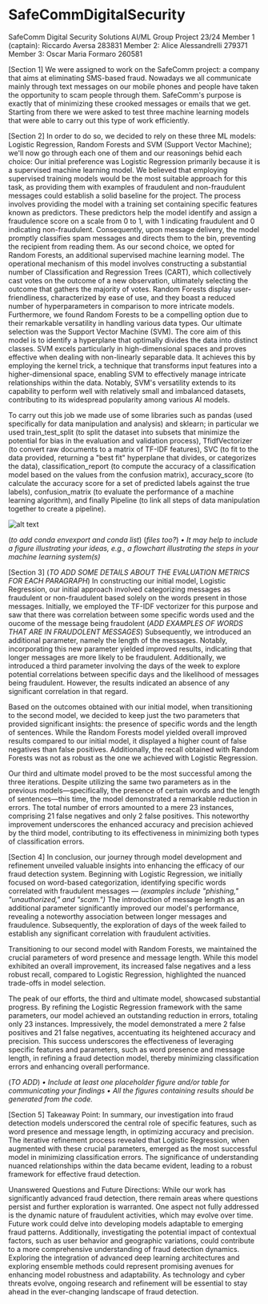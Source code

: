 # SafeCommDigitalSecurity

SafeComm Digital Security Solutions AI/ML Group Project 23/24
Member 1 (captain): Riccardo Aversa 283831
Member 2: Alice Alessandrelli 279371
Member 3: Oscar Maria Formaro 260581

[Section 1]
We were assigned to work on the SafeComm project: a company that aims at eliminating SMS-based fraud. Nowadays we all communicate mainly through text messages on our mobile phones and people have taken the opportunity to scam people through them. 
SafeComm's purpose is exactly that of minimizing these crooked messages or emails that we get. Starting from there we were asked to test three machine learning models that were able to carry out this type of work efficiently. 

[Section 2]
In order to do so, we decided to rely on these three ML models: Logistic Regression, Random Forests and SVM (Support Vector Machine); we'll now go through each one of them and our reasonings behid each choice:
Our initial preference was Logistic Regression primarily because it is a supervised machine learning model. We believed that employing supervised training models would be the most suitable approach for this task, as providing them with examples of fraudulent and non-fraudulent messages could establish a solid baseline for the project. The process involves providing the model with a training set containing specific features known as predictors. These predictors help the model identify and assign a fraudulence score on a scale from 0 to 1, with 1 indicating fraudulent and 0 indicating non-fraudulent. Consequently, upon message delivery, the model promptly classifies spam messages and directs them to the bin, preventing the recipient from reading them.
As our second choice, we opted for Random Forests, an additional supervised machine learning model. The operational mechanism of this model involves constructing a substantial number of Classification and Regression Trees (CART), which collectively cast votes on the outcome of a new observation, ultimately selecting the outcome that gathers the majority of votes. Random Forests display user-friendliness, characterized by ease of use, and they boast a reduced number of hyperparameters in comparison to more intricate models. Furthermore, we found Random Forests to be a compelling option due to their remarkable versatility in handling various data types.
Our ultimate selection was the Support Vector Machine (SVM). The core aim of this model is to identify a hyperplane that optimally divides the data into distinct classes. SVM excels particularly in high-dimensional spaces and proves effective when dealing with non-linearly separable data. It achieves this by employing the kernel trick, a technique that transforms input features into a higher-dimensional space, enabling SVM to effectively manage intricate relationships within the data. Notably, SVM's versatility extends to its capability to perform well with relatively small and imbalanced datasets, contributing to its widespread popularity among various AI models.

To carry out this job we made use of some libraries such as pandas (used specifically for data manipulation and analysis) and sklearn; in particular we used train_test_split (to split the dataset into subsets that minimize the potential for bias in the evaluation and validation process), TfidfVectorizer (to convert raw documents to a matrix of TF-IDF features), SVC (to fit to the data provided, returning a "best fit" hyperplane that divides, or categorizes the data), classification_report (to compute the accuracy of a classification model based on the values from the confusion matrix), accuracy_score (to calculate the accuracy score for a set of predicted labels against the true labels), confusion_matrix (to evaluate the performance of a machine learning algorithm), and finally Pipeline (to link all steps of data manipulation together to create a pipeline). 

![alt text](https://www.google.com/url?sa=i&url=https%3A%2F%2Fwww.lastampa.it%2Fla-zampa%2F2023%2F06%2F13%2Fnews%2Fevoluzione_cane_intelligenza_artificiale_somiglianza_volpe-404220491%2F&psig=AOvVaw0Xrja4v1VbuXg36L5a3pFq&ust=1701872695992000&source=images&cd=vfe&opi=89978449&ved=0CBAQjRxqFwoTCPiS64DA-IIDFQAAAAAdAAAAABAD)

(*to add conda envexport and conda list*)
(*files too?*)
*• It may help to include a figure illustrating your ideas, e.g., a flowchart illustrating the steps in your machine learning system(s)*


[Section 3]   (*TO ADD SOME DETAILS ABOUT THE EVALUATION METRICS FOR EACH PARAGRAPH*)
In constructing our initial model, Logistic Regression, our initial approach involved categorizing messages as fraudulent or non-fraudulent based solely on the words present in those messages. Initially, we employed the TF-IDF vectorizer for this purpose and saw that there was correlation between some specific words used and the oucome of the message being fraudolent (*ADD EXAMPLES OF WORDS THAT ARE IN FRAUDOLENT MESSAGES*) Subsequently, we introduced an additional parameter, namely the length of the messages. Notably, incorporating this new parameter yielded improved results, indicating that longer messages are more likely to be fraudulent. Additionally, we introduced a third parameter involving the days of the week to explore potential correlations between specific days and the likelihood of messages being fraudulent. However, the results indicated an absence of any significant correlation in that regard.

Based on the outcomes obtained with our initial model, when transitioning to the second model, we decided to keep just the two parameters that provided significant insights: the presence of specific words and the length of sentences. While the Random Forests model yielded overall improved results compared to our initial model, it displayed a higher count of false negatives than false positives. Additionally, the recall obtained with Random Forests was not as robust as the one we achieved with Logistic Regression.

Our third and ultimate model proved to be the most successful among the three iterations. Despite utilizing the same two parameters as in the previous models—specifically, the presence of certain words and the length of sentences—this time, the model demonstrated a remarkable reduction in errors. The total number of errors amounted to a mere 23 instances, comprising 21 false negatives and only 2 false positives. This noteworthy improvement underscores the enhanced accuracy and precision achieved by the third model, contributing to its effectiveness in minimizing both types of classification errors.

[Section 4]
In conclusion, our journey through model development and refinement unveiled valuable insights into enhancing the efficacy of our fraud detection system. Beginning with Logistic Regression, we initially focused on word-based categorization, identifying specific words correlated with fraudulent messages — *(examples include "phishing," "unauthorized," and "scam.")* The introduction of message length as an additional parameter significantly improved our model's performance, revealing a noteworthy association between longer messages and fraudulence. Subsequently, the exploration of days of the week failed to establish any significant correlation with fraudulent activities.

Transitioning to our second model with Random Forests, we maintained the crucial parameters of word presence and message length. While this model exhibited an overall improvement, its increased false negatives and a less robust recall, compared to Logistic Regression, highlighted the nuanced trade-offs in model selection.

The peak of our efforts, the third and ultimate model, showcased substantial progress. By refining the Logistic Regression framework with the same parameters, our model achieved an outstanding reduction in errors, totaling only 23 instances. Impressively, the model demonstrated a mere 2 false positives and 21 false negatives, accentuating its heightened accuracy and precision. This success underscores the effectiveness of leveraging specific features and parameters, such as word presence and message length, in refining a fraud detection model, thereby minimizing classification errors and enhancing overall performance.

(*TO ADD*)
*• Include at least one placeholder figure and/or table for communicating your findings*
*• All the figures containing results should be generated from the code.*

[Section 5] 
Takeaway Point:
In summary, our investigation into fraud detection models underscored the central role of specific features, such as word presence and message length, in optimizing accuracy and precision. The iterative refinement process revealed that Logistic Regression, when augmented with these crucial parameters, emerged as the most successful model in minimizing classification errors. The significance of understanding nuanced relationships within the data became evident, leading to a robust framework for effective fraud detection.

Unanswered Questions and Future Directions:
While our work has significantly advanced fraud detection, there remain areas where questions persist and further exploration is warranted. One aspect not fully addressed is the dynamic nature of fraudulent activities, which may evolve over time. Future work could delve into developing models adaptable to emerging fraud patterns. Additionally, investigating the potential impact of contextual factors, such as user behavior and geographic variations, could contribute to a more comprehensive understanding of fraud detection dynamics. Exploring the integration of advanced deep learning architectures and exploring ensemble methods could represent promising avenues for enhancing model robustness and adaptability. As technology and cyber threats evolve, ongoing research and refinement will be essential to stay ahead in the ever-changing landscape of fraud detection.